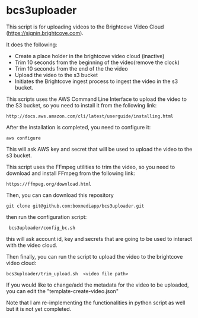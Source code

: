 # bcs3uploader

This script is for uploading videos to the Brightcove Video Cloud (https://signin.brightcove.com).

It does the following: 

  - Create a place holder in the brightcove video cloud (inactive)
  - Trim 10 seconds from the beginning of the video(remove the clock)
  - Trim 10 seconds from the end of the the video 
  - Upload the video to the s3 bucket 
  - Initiates the Brightcove ingest process to ingest the video in the s3 bucket. 


This scripts uses the AWS Command Line Interface to upload the video to the S3 bucket, so you need to install it from the following link:

    http://docs.aws.amazon.com/cli/latest/userguide/installing.html

After the installation is completed, you need to configure it:

    aws configure

This will ask AWS key and secret that will be used to upload the video to the s3 bucket.

This script uses the FFmpeg utilities to trim the video, so you need to download and install FFmpeg from the following link:

    https://ffmpeg.org/download.html

Then, you can can download this repository

    git clone git@github.com:boxmediapp/bcs3uploader.git
    

then run the configuration script:

     bcs3uploader/config_bc.sh
   
this will ask account id, key and secrets that are going to be used to interact with the video cloud.

Then finally, you can run the script to upload the video to the brightcove video cloud:

    bcs3uploader/trim_upload.sh  <video file path>


If you would like to change/add the metadata for the video to be uploaded, you can edit the "template-create-video.json"

Note that I am re-implementing the functionalities in python script as well but it is not yet completed. 
   
   


